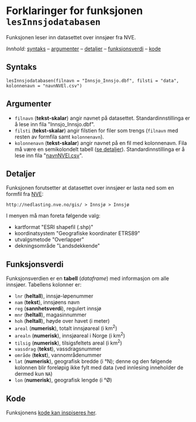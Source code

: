 # Forklaringer for funksjonen `lesInnsjodatabasen`

Funksjonen leser inn datasettet over innsjøer fra NVE.

_Innhold:_ [syntaks](#syntaks) – [argumenter](#argumenter) – [detaljer](#detaljer) – [funksjonsverdi](#funksjonsverdi) – [kode](#kode)


## Syntaks

```{r}
lesInnsjodatabasen(filnavn = "Innsjo_Innsjo.dbf", filsti = "data", kolonnenavn = "navnNVEl.csv")
```


## Argumenter

* `filnavn` (**tekst-skalar**) angir navnet på datasettet. Standardinnstillinga er å lese inn fila "Innsjo_Innsjo.dbf".
* `filsti` (**tekst-skalar**) angir filstien for filer som trengs (`filnavn` med resten av formfila samt `kolonnenavn`).
* `kolonnenavn` (**tekst-skalar**) angir navnet på en fil med kolonnenavn. Fila må være en semikolondelt tabell ([se detaljer](hjelpfil.md#innsjødatabasen-navnnvel.csv)). Standardinnstillinga er å lese inn fila "[navnNVEl.csv](../data/navnNVEl.csv)".


## Detaljer

Funksjonen forutsetter at datasettet over innsjøer er lasta ned som en formfil fra [NVE](http://nedlasting.nve.no/gis/):

`http://nedlasting.nve.no/gis/ > Innsjø > Innsjø`

I menyen må man foreta følgende valg:

- kartformat "ESRI shapefil (.shp)"
- koordinatsystem "Geografiske koordinater ETRS89"
- utvalgsmetode "Overlapper"
- dekningsområde "Landsdekkende"


## Funksjonsverdi

Funksjonsverdien er en **tabell** (_dataframe_) med informasjon om alle innsjøer. Tabellens kolonner er:

- `lnr` (**heltall**), innsjø-løpenummer
- `nam` (**tekst**), innsjøens navn
- `reg` (**sannhetsverdi**), regulert innsjø
- `mnr` (**heltall**), magasinnummer
- `hoh` (**heltall**), høyde over havet (i meter)
- `areal` (**numerisk**), totalt innsjøareal (i km<sup>2</sup>)
- `arealn` (**numerisk**), innsjøareal i Norge (i km<sup>2</sup>)
- `tilsig` (**numerisk**), tilsigsfeltets areal (i km<sup>2</sup>)
- `vassdrag` (**tekst**), vassdragsnummer
- `område` (**tekst**), vannområdenummer
- `lat` (**numerisk**), geografisk bredde (i &deg;N); denne og den følgende kolonnen blir foreløpig ikke fylt med data (ved innlesing inneholder de dermed kun `NA`)
- `lon` (**numerisk**), geografisk lengde (i &deg;Ø)


## Kode

Funksjonens [kode kan inspiseres her](../R/lesInnsjodatabasen.R).

